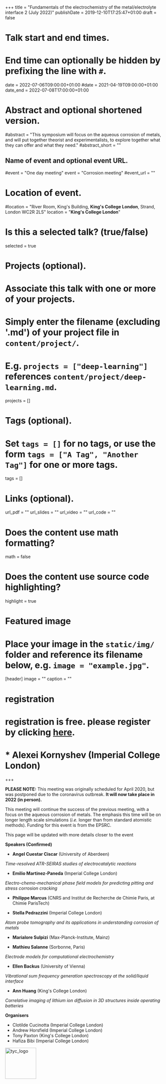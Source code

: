 +++
title = "Fundamentals of the electrochemistry of the metal/electrolyte interface 2 (July 2022)"
publishDate = 2019-12-10T17:25:47+01:00
draft = false

# Talk start and end times.
#   End time can optionally be hidden by prefixing the line with `#`.
date = 2022-07-06T09:00:00+01:00
#date = 2021-04-19T09:00:00+01:00
date_end = 2022-07-08T17:00:00+01:00

# Abstract and optional shortened version.
#abstract = "This symposium will focus on the aqueous corrosion of metals, and will put together theorist and experimentalists, to explore together what they can offer and what they need."
#abstract_short = ""

## Name of event and optional event URL.
#event = "One day meeting"
event = "Corrosion meeting"
#event_url = ""



# Location of event.
#location = "River Room, King's Building, **King's College London**, Strand, London WC2R 2LS"
location = "**King's College London**"

# Is this a selected talk? (true/false)
selected = true

# Projects (optional).
#   Associate this talk with one or more of your projects.
#   Simply enter the filename (excluding '.md') of your project file in `content/project/`.
#   E.g. `projects = ["deep-learning"]` references `content/project/deep-learning.md`.
projects = []

# Tags (optional).
#   Set `tags = []` for no tags, or use the form `tags = ["A Tag", "Another Tag"]` for one or more tags.
tags = []

# Links (optional).
url_pdf = ""
url_slides = ""
url_video = ""
url_code = ""

# Does the content use math formatting?
math = false

# Does the content use source code highlighting?
highlight = true

# Featured image
# Place your image in the `static/img/` folder and reference its filename below, e.g. `image = "example.jpg"`.
[header]
image = ""
caption = ""


#
# **registration**
# registration is free. please register by clicking [here](https://imperial.eu.qualtrics.com/jfe/form/sv_6m65gfdrxkbujc9).
# *   **Alexei Kornyshev** (Imperial College London)


+++

**PLEASE NOTE:** This meeting was originally scheduled for April 2020, but was postponed due to the coronavirus outbreak. **It will now take place in 2022 (in person).**

This meeting will continue the success of the previous meeting, with a focus on the aqueous corrosion of metals. The emphasis this time will be on longer length scale simulations (*i.e.* longer than from standard atomistic methods). Funding for this event is from the EPSRC.

This page will be updated with more details closer to the event

**Speakers (Confirmed)**

*   **Angel Cuestar Ciscar** (University of Aberdeen)

*Time-resolved ATR-SEIRAS studies of electrocatalytic reactions*

*   **Emilio Martinez-Paneda** (Imperial College London)

*Electro-chemo-mechanical phase field models for predicting pitting and stress corrosion cracking*

*   **Philippe Marcus** (CNRS and Institut de Recherche de Chimie Paris, at Chimie
ParisTech)

*   **Stella Pedrazzini** (Imperial College London)

*Atom probe tomography and its applications in understanding corrosion of metals*

*   **Marialore Sulpizi** (Max-Planck-Institute, Mainz)

*   **Mathieu Salanne** (Sorbonne, Paris)

*Electrode models for computational electrochemistry*

*   **Ellen Backus** (University of Vienna)

*Vibrational sum frequency generation spectroscopy at the solid/liquid interface*

*   **Ann Huang** (King's College London)

*Correlative imaging of lithium ion diffusion in 3D structures inside operating batteries*



**Organisers**

*    Clotilde Cucinotta (Imperial College London)
*    Andrew Horsfield (Imperial College London)
*    Tony Paxton (King's College London)
*    Hafiza Bibi (Imperial College London)

<img src="/img/TYC-black-on-white-orig.jpg" alt="tyc_logo" width="100"/>

